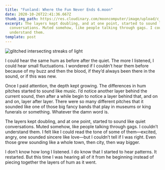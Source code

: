 ```yaml
---
title: "Funland: Where the Fun Never Ends 6.moon"
date: 2020-10-26T22:41:36.667Z
thumb_img_path: https://res.cloudinary.com/mooncomputer/image/upload/c_scale,e_sharpen:100,h_300,q_auto:best/v1603752150/Moon%20Computer%20Blog/RTF/Funland/funland-6-glitched.jpg
excerpt: The layers kept doubling, and at one point, started to sound like quiet
  conversations. Muted somehow, like people talking through gags. I couldn’t
  understand them.
template: post
---
```

![glitched intersecting streaks of light](https://res.cloudinary.com/mooncomputer/image/upload/c_scale,e_sharpen:100,h_800,q_auto:best/v1603752150/Moon%20Computer%20Blog/RTF/Funland/funland-6-glitched.jpg "Funland 6")

I could hear the same hum as before after the quiet. The more I listened, I could hear small fluctuations. I wondered if I couldn’t hear them before because of my buzz and then the blood, if they’d always been there in the sound, or if this was new. 

Once I paid attention, the depth kept growing. The differences in hum pitches started to sound like music. I’d notice another layer behind the current sound, then after a while begin to notice a layer behind that, and on and on, layer after layer. There were so many different pitches that it sounded like one of those big fancy bands that play in museums or king funerals or something. Whatever the damn word is. 

The layers kept doubling, and at one point, started to sound like quiet conversations. Muted somehow, like people talking through gags. I couldn’t understand them. I felt like I could read the tone of some of them—excited, angry, one sounded sincere like love—but I couldn’t tell if I was right. Even those grew sounding like a whole town, then city, then way bigger. 

I don’t know how long I listened. I do know that I started to hear patterns. It restarted. But this time I was hearing all of it from he beginning instead of piecing together the layers of hum as it went.